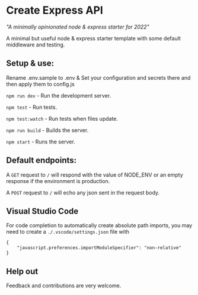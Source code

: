 # Create Express API

*"A minimally opinionated node & express starter for 2022"*

A minimal but useful node & express starter template with some default
middleware and testing.

## Setup & use:

Rename .env.sample to .env & Set your configuration and secrets there and
then apply them to config.js

`npm run dev` - Run the development server.

`npm test` - Run tests.

`npm test:watch` - Run tests when files update.

`npm run build` - Builds the server.

`npm start` - Runs the server.
## Default endpoints:

A `GET` request to `/` will respond with the value of NODE_ENV or an empty response if the environment is production.

A `POST` request to `/` will echo any json sent in the request body.

## Visual Studio Code

For code completion to automatically create absolute path imports, you may need to create a `./.vscode/settings.json` file with

```
{
    "javascript.preferences.importModuleSpecifier": "non-relative"
}
```

## Help out

Feedback and contributions are very welcome.